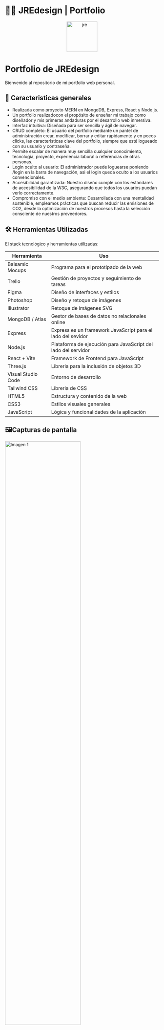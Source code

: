 # 🙋‍♂️ JREdesign | Portfolio

<p align="center">
  <img src="https://imgur.com/HtoxRPU.jpg" width="100px" alt="jre"/>
</p>



# Portfolio de JREdesign

Bienvenido al repositorio de mi portfolio web personal.

## 🧭 Caracteristicas generales

- Realizada como proyecto MERN en MongoDB, Express, React y Node.js.
- Un portfolio realizadocon el propósito de enseñar mi trabajo como diseñador y mis primeras andaduras por el desarrollo web inmersiva.
- Interfaz intuitiva: Diseñada para ser sencilla y ágil de navegar.
- CRUD completo: El usuario del portfolio mediante un pantel de administración crear, modificar, borrar y editar rápidamente y en pocos clicks, las caracteristicas clave del portfolio, siempre que esté logueado con su usuario y contraseña.
- Permite escalar de manera muy sencilla cualquier conocimiento, tecnologia, proyecto, experiencia laboral o referencias de otras personas.
- Login oculto al usuario: El administrador puede loguearse poniendo /login en la barra de navegación, asi el login queda oculto a los usuarios convencionales.
- Accesibilidad garantizada: Nuestro diseño cumple con los estándares de accesibilidad de la W3C, asegurando que todos los usuarios puedan verlo correctamente. 
- Compromiso con el medio ambiente: Desarrollada con una mentalidad sostenible, empleamos prácticas que buscan reducir las emisiones de CO2, desde la optimización de nuestros procesos hasta la selección consciente de nuestros proveedores.

## 🛠️ Herramientas Utilizadas

El stack tecnológico y herramientas utilizadas:

| Herramienta       | Uso                                       |
|-------------------|-------------------------------------------|
| Balsamic Mocups   | Programa para el prototipado de la web |
| Trello            | Gestión de proyectos y seguimiento de tareas |
| Figma             | Diseño de interfaces y estilos             |
| Photoshop         | Diseño y retoque de imágenes               |
| Illustrator       | Retoque de imágenes SVG                    |
| MongoDB / Atlas   | Gestor de bases de datos no relacionales online |
| Express | Express es un framework JavaScript para el lado del sevidor |
| Node.js           | Plataforma de ejecución para JavaScript del lado del servidor |
| React + Vite      | Framework de Frontend para JavaScript |
| Three.js | Libreria para la inclusión de objetos 3D |
| Visual Studio Code| Entorno de desarrollo
| Tailwind CSS | Libreria de CSS |
| HTML5             | Estructura y contenido de la web           |
| CSS3              | Estilos visuales generales                 |
| JavaScript        | Lógica y funcionalidades de la aplicación  |

## 🖼️Capturas de pantalla



<img src="https://imgur.com/vFeFeJx.jpg" style="width: 70%;" alt="Imagen 1">
<img src="https://imgur.com/Zyo1u1H.jpg" style="width: 70%;" alt="Imagen 2">
<img src="https://imgur.com/xxBxUBt.jpg" style="width: 70%;" alt="Imagen 3">
<img src="https://imgur.com/BJP3SVd.jpg" style="width: 70%;" alt="Imagen 4">
<img src="https://imgur.com/kdf2vMY.jpg" style="width: 70%;" alt="Imagen 5">
<img src="https://imgur.com/mWy7Fxv.jpg" style="width: 70%;" alt="Imagen 6">

### Panel de Administración:
<img src="https://imgur.com/cctZqYH.jpg" style="width: 70%;" alt="Imagen 7">
<img src="https://imgur.com/Ite5ODF.jpg" style="width: 70%;" alt="Imagen 8">


Proyecto: https://github.com/JREdesign/JRE-Portfolio


![Static Badge](https://img.shields.io/badge/Version_Portfolio-1.0-green) ![Static Badge](https://img.shields.io/badge/Version%20API-1.0-blue)



[![GitHub Streak](https://streak-stats.demolab.com?user=JREdesign&theme=material&locale=es&date_format=j%20M%5B%20Y%5D)](https://git.io/streak-stats)
